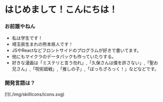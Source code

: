 <h1><b>はじめまして！こんにちは！</b></h1>
<h3>お前誰やねん</h3>

- 私は学生です！
- 埼玉県生まれの熊本県人です！
- JSやReactなどフロントサイドのプログラムが好きで書いてます。
- 他にもマイクラのデータパックも作っていたりする。
- 好きな漫画は「ミステリと言う勿れ」,「久保さんは僕を許さない」,「聖お兄さん」,「呪術廻戦」,「推しの子」,「ぼっちざろっく！」などなどです。

<h3>開発言語は？</h3>
[!](./img/skillIcons/icons.svg)